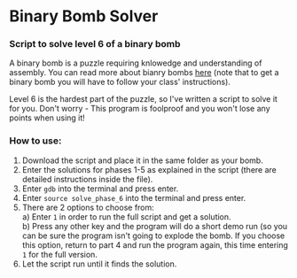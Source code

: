# Binary Bomb Solver
### Script to solve level 6 of a binary bomb

A binary bomb is a puzzle requiring knlowedge and understanding of assembly. You can read more about bianry bombs [here](http://www.cs.cmu.edu/afs/cs/academic/class/15213-s02/www/applications/labs/lab2/bomblab.html#:~:text=A%20binary%20bomb%20is%20a,proceeds%20to%20the%20next%20phase.) (note that to get a binary bomb you will have to follow your class' instructions).

Level 6 is the hardest part of the puzzle, so I've written a script to solve it for you.
Don't worry - This program is foolproof and you won't lose any points when using it!

### How to use:

1) Download the script and place it in the same folder as your bomb.
2) Enter the solutions for phases 1-5 as explained in the script (there are detailed instructions inside the file).
3) Enter ```gdb``` into the terminal and press enter.
4) Enter ```source solve_phase_6``` into the terminal and press enter.
5) There are 2 options to choose from:  
  a) Enter ```1``` in order to run the full script and get a solution.  
  b) Press any other key and the program will do a short demo run (so you can be sure the program isn't going to explode the bomb. If you choose this option, return to part 4 and run the program again, this time entering ```1``` for the full version.  
6) Let the script run until it finds the solution.
